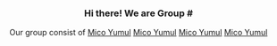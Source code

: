 <h3 align="center">
  Hi there! We are Group #
</h3>
<p align="center">
  Our group consist of 
    <a href="https://www.facebook.com/mico.h.yumul/">Mico Yumul</a>
    <a href="https://www.facebook.com/mico.h.yumul/">Mico Yumul</a>
    <a href="https://www.facebook.com/mico.h.yumul/">Mico Yumul</a>
    <a href="https://www.facebook.com/mico.h.yumul/">Mico Yumul</a>
</p>
